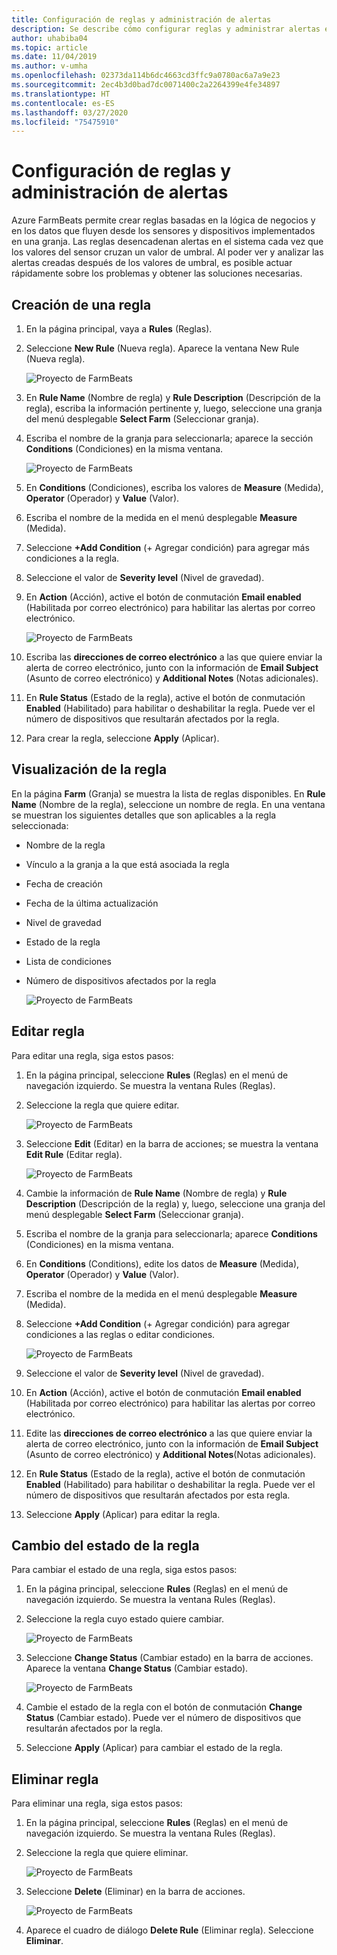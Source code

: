 ```yaml
---
title: Configuración de reglas y administración de alertas
description: Se describe cómo configurar reglas y administrar alertas en FarmBeats.
author: uhabiba04
ms.topic: article
ms.date: 11/04/2019
ms.author: v-umha
ms.openlocfilehash: 02373da114b6dc4663cd3ffc9a0780ac6a7a9e23
ms.sourcegitcommit: 2ec4b3d0bad7dc0071400c2a2264399e4fe34897
ms.translationtype: HT
ms.contentlocale: es-ES
ms.lasthandoff: 03/27/2020
ms.locfileid: "75475910"
---
```

# <a name="configure-rules-and-manage-alerts"></a>Configuración de reglas y administración de alertas

Azure FarmBeats permite crear reglas basadas en la lógica de negocios y en los datos que fluyen desde los sensores y dispositivos implementados en una granja. Las reglas desencadenan alertas en el sistema cada vez que los valores del sensor cruzan un valor de umbral. Al poder ver y analizar las alertas creadas después de los valores de umbral, es posible actuar rápidamente sobre los problemas y obtener las soluciones necesarias.

## <a name="create-rule"></a>Creación de una regla

1. En la página principal, vaya a **Rules** (Reglas).
2. Seleccione **New Rule** (Nueva regla). Aparece la ventana New Rule (Nueva regla).

    ![Proyecto de FarmBeats](./media/configure-rules-and-alerts-in-azure-farmbeats/new-rule-1.png)

3. En **Rule Name** (Nombre de regla) y **Rule Description** (Descripción de la regla), escriba la información pertinente y, luego, seleccione una granja del menú desplegable **Select Farm** (Seleccionar granja).
4. Escriba el nombre de la granja para seleccionarla; aparece la sección **Conditions** (Condiciones) en la misma ventana.  

    ![Proyecto de FarmBeats](./media/configure-rules-and-alerts-in-azure-farmbeats/new-rule-condition-1.png)

5. En **Conditions** (Condiciones), escriba los valores de **Measure** (Medida), **Operator** (Operador) y **Value** (Valor).
6. Escriba el nombre de la medida en el menú desplegable **Measure** (Medida).
7. Seleccione **+Add Condition** (+ Agregar condición) para agregar más condiciones a la regla.
8. Seleccione el valor de **Severity level** (Nivel de gravedad).
9. En **Action** (Acción), active el botón de conmutación **Email enabled** (Habilitada por correo electrónico) para habilitar las alertas por correo electrónico.

    ![Proyecto de FarmBeats](./media/configure-rules-and-alerts-in-azure-farmbeats/new-rule-email-1.png)

10. Escriba las **direcciones de correo electrónico** a las que quiere enviar la alerta de correo electrónico, junto con la información de **Email Subject** (Asunto de correo electrónico) y **Additional Notes** (Notas adicionales).  
11. En **Rule Status** (Estado de la regla), active el botón de conmutación **Enabled** (Habilitado) para habilitar o deshabilitar la regla.
    Puede ver el número de dispositivos que resultarán afectados por la regla.
12. Para crear la regla, seleccione **Apply** (Aplicar).

## <a name="view-rule"></a>Visualización de la regla

En la página **Farm** (Granja) se muestra la lista de reglas disponibles. En **Rule Name** (Nombre de la regla), seleccione un nombre de regla. En una ventana se muestran los siguientes detalles que son aplicables a la regla seleccionada:
 - Nombre de la regla
 - Vínculo a la granja a la que está asociada la regla
 - Fecha de creación
 - Fecha de la última actualización
 - Nivel de gravedad
 - Estado de la regla
 - Lista de condiciones  
 - Número de dispositivos afectados por la regla

    ![Proyecto de FarmBeats](./media/configure-rules-and-alerts-in-azure-farmbeats/view-rule-1.png)

## <a name="edit-rule"></a>Editar regla

Para editar una regla, siga estos pasos:

1. En la página principal, seleccione **Rules** (Reglas) en el menú de navegación izquierdo.
   Se muestra la ventana Rules (Reglas).
2. Seleccione la regla que quiere editar.

    ![Proyecto de FarmBeats](./media/configure-rules-and-alerts-in-azure-farmbeats/edit-rule-action-bar-1.png)

3. Seleccione **Edit** (Editar) en la barra de acciones; se muestra la ventana **Edit Rule** (Editar regla).

    ![Proyecto de FarmBeats](./media/configure-rules-and-alerts-in-azure-farmbeats/edit-rule-one-1.png)

4. Cambie la información de **Rule Name** (Nombre de regla) y **Rule Description** (Descripción de la regla) y, luego, seleccione una granja del menú desplegable **Select Farm** (Seleccionar granja).
5. Escriba el nombre de la granja para seleccionarla; aparece **Conditions** (Condiciones) en la misma ventana.  
6. En **Conditions** (Conditions), edite los datos de **Measure** (Medida), **Operator** (Operador) y **Value** (Valor).
7. Escriba el nombre de la medida en el menú desplegable **Measure** (Medida).
8. Seleccione **+Add Condition** (+ Agregar condición) para agregar condiciones a las reglas o editar condiciones.

    ![Proyecto de FarmBeats](./media/configure-rules-and-alerts-in-azure-farmbeats/edit-rule-two-1.png)

9.  Seleccione el valor de **Severity level** (Nivel de gravedad).  
10. En **Action** (Acción), active el botón de conmutación **Email enabled** (Habilitada por correo electrónico) para habilitar las alertas por correo electrónico.
11. Edite las **direcciones de correo electrónico** a las que quiere enviar la alerta de correo electrónico, junto con la información de **Email Subject** (Asunto de correo electrónico) y **Additional Notes**(Notas adicionales).  
12. En **Rule Status** (Estado de la regla), active el botón de conmutación **Enabled** (Habilitado) para habilitar o deshabilitar la regla.
Puede ver el número de dispositivos que resultarán afectados por esta regla.
13. Seleccione **Apply** (Aplicar) para editar la regla.

## <a name="change-rule-status"></a>Cambio del estado de la regla

Para cambiar el estado de una regla, siga estos pasos:

1. En la página principal, seleccione **Rules** (Reglas) en el menú de navegación izquierdo. Se muestra la ventana Rules (Reglas).
2. Seleccione la regla cuyo estado quiere cambiar.

    ![Proyecto de FarmBeats](./media/configure-rules-and-alerts-in-azure-farmbeats/change-status-rule-action-bar-1.png)

3. Seleccione **Change Status** (Cambiar estado) en la barra de acciones. Aparece la ventana **Change Status** (Cambiar estado).

    ![Proyecto de FarmBeats](./media/configure-rules-and-alerts-in-azure-farmbeats/rule-change-status-1.png)

3. Cambie el estado de la regla con el botón de conmutación **Change Status** (Cambiar estado).
   Puede ver el número de dispositivos que resultarán afectados por la regla.
4. Seleccione **Apply** (Aplicar) para cambiar el estado de la regla.

## <a name="delete-rule"></a>Eliminar regla

Para eliminar una regla, siga estos pasos:

1. En la página principal, seleccione **Rules** (Reglas) en el menú de navegación izquierdo. Se muestra la ventana Rules (Reglas).
2. Seleccione la regla que quiere eliminar.

    ![Proyecto de FarmBeats](./media/configure-rules-and-alerts-in-azure-farmbeats/delete-rule-action-bar-1.png)

3. Seleccione **Delete** (Eliminar) en la barra de acciones.

    ![Proyecto de FarmBeats](./media/configure-rules-and-alerts-in-azure-farmbeats/delete-rule-1.png)

4. Aparece el cuadro de diálogo **Delete Rule** (Eliminar regla). Seleccione **Eliminar**.
